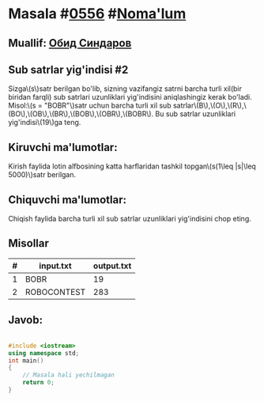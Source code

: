 
<h1>Masala #<a href="https://robocontest.uz/tasks/0556">0556</a> #<a href="https://robocontest.uz/tasks?category=1">Noma'lum</a></h1>
<h2> Muallif: <a href="https://robocontest.uz/profile/thecr4sh">Обид Синдаров</a></h2>
<h2>Sub satrlar yig'indisi #2</h2>
<p>Sizga\(s\)satr berilgan bo'lib, sizning vazifangiz satrni barcha turli xil(bir biridan farqli) sub satrlari uzunliklari yig'indisini aniqlashingiz kerak bo'ladi.
Misol:\(s = "BOBR"\)satr uchun barcha turli xil sub satrlar\(B\),\(O\),\(R\),\(BO\),\(OB\),\(BR\),\(BOB\),\(OBR\),\(BOBR\). Bu sub satrlar uzunliklari yig'indisi\(19\)ga teng.</p>
<h2>Kiruvchi ma'lumotlar:</h2>
<p>Kirish faylida lotin alfbosining katta harflaridan tashkil topgan\(s(1\leq |s|\leq 5000)\)satr berilgan.</p>
<h2>Chiquvchi ma'lumotlar:</h2>
<p>Chiqish faylida barcha turli xil sub satrlar uzunliklari yig'indisini chop eting.</p>
<h2>Misollar</h2>
<table>
    <thead>
        <tr>
            <th>#</th>
            <th>input.txt</th>
            <th>output.txt</th>
        </tr>
    </thead>
    <tbody>
            <tr>
                <td>1</td>
                <td>BOBR</td>
                <td>19</td>
            </tr>
            <tr>
                <td>2</td>
                <td>ROBOCONTEST</td>
                <td>283</td>
            </tr>
    </tbody>
    </table>
    
<h2>Javob:</h2>

######
```cpp
#include <iostream>
using namespace std;
int main()
{
    // Masala hali yechilmagan
    return 0;
}
```
